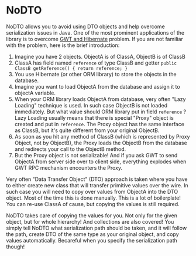 NoDTO
=====

NoDTO allows you to avoid using DTO objects and help overcome serialization issues in Java. 
One of the most prominent applications of the library is to overcome [GWT and Hibernate][1] problem. If you are not familiar with the problem, here is the brief introduction: 

 1. Imagine you have 2 objects. ObjectA is of ClassA, ObjectB is of ClassB
 2. ClassA has field named `reference` of type ClassB and getter `public ClassB getReference() { return reference; }`
 3. You use Hibernate (or other ORM library) to store the objects in the database.
 4. Imagine you want to load ObjectA from the database and assign it to objectA variable.
 5. When your ORM library loads ObjectA from database, very often "Lazy Loading" technique is used. In such case ObjectB is not loaded immediately. But what value should ORM library put in field `reference` ? Lazy Loading usually means that there is special "Proxy" object is created and put in `reference`. The Proxy object has the same interface as ClassB, but it's quite different from your original ObjectB.
 6. As soon as you hit any method of ClassB (which is represented by Proxy Object, not by ObjectB), the Proxy loads the ObjectB from the database and redirects your call to the ObjectB method.
 7. But the Proxy object is not serializable! And if you ask GWT to send ObjectA from server side over to client side, everything explodes when GWT RPC mechanism encounters the Proxy.

Very often "Data Transfer Object" (DTO) approach is taken where you have to either create new class that will transfer primitive values over the wire. In such case you will need to copy over values from ObjectA into the DTO object. Most of the time this is done manually. This is a lot of boilerplate! You can re-use ClassA of cause, but copying the values is still required. 

NoDTO takes care of copying the values for you. Not only for the given object, but for whole hierarchy! And collections are also covered! You simply tell NoDTO what serialization path should be taken, and it will follow the path, create DTO of the same type as your original object, and copy values automatically. Becareful when you specify the serialization path though!

  [1]: http://www.gwtproject.org/articles/using_gwt_with_hibernate.html
